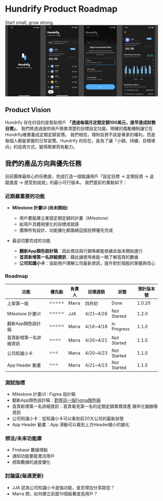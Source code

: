 # Hundrify Product Roadmap
Start small, grow strong.
![](../images/hundrify-app.png)

## Product Vision
Hundrify 存在的目的是幫助用戶 **「透過每個月定期定額100美元，提早達成財務目標」**。
我們將透過提供用戶簡單清楚的目標設定功能、明確的獎勵機制讓它在Hundrify確實養成定期定額習慣。
我們相信，理財投資不該是專家的權利，而是每個人都能掌握的日常習慣。Hundrify 的存在，是為了讓「小額、持續、目標導向」的投資方式，變得簡單而有動力。

## 我們的產品方向與優先任務
目前團隊最核心的任務是，完成打造一個能讓用戶「設定目標 → 定期投資 → 追蹤進度 → 感受到成就」的最小可行版本。
我們當前的重點如下：

### 近期最重要的功能
- **Milestone 計畫UI (尚未開始)**
  - 用戶要能建立某個定期定額的計畫（Milestone）
  - 給用戶具體視覺化的目標成就感
  - 團隊所有設計、功能優化都圍繞這個目標優先完成

- 最迫切要完成的功能
  - **翻新App顏色設計稿**：因此商店與行銷等都能依據此版本開始進行
  - **首頁新增第一名詳細資訊**：藉此讓使用者能一眼了解首頁的數據
  - **公司知識小卡**：協助用戶理解公司最新資訊，提升對於個股的掌握與信心

### Roadmap
|功能|優先級|負責人|目標週期|狀態|預計版本號|
|--|--|--|--|--|--|
|上架第一版|⭐⭐⭐⭐⭐|Marra|四月初|Done|1.0.20|
|Milestone 計畫UI|⭐⭐⭐⭐⭐|JJA|4/21~4/26|Not Started|1.2.0|
|翻新App顏色設計稿|⭐⭐⭐⭐⭐|Marra|4/16~4/18|In Progress|1.1.0|
|首頁新增第一名詳細資訊|⭐⭐⭐⭐|Marra|4/20~4/21|Not Started|1.1.0|
|公司知識小卡|⭐⭐⭐|Marra|4/20~4/23|Not Started|1.1.0|
|App Header 動畫|⭐⭐⭐|Marra|4/21~4/23|Not Started|1.1.0|

### 測試指標

- Milestone 計畫UI : Figma 設計稿
- 翻新App顏色設計稿：[對齊這一版Figma顏色稿](https://www.figma.com/design/5HtqUBwfmZeugD1lgn72nL/Hundrify?node-id=434-19719&p=f&t=XJNiTyoQDfieOisf-0)
- 首頁新增第一名詳細資訊：首頁看見第一名的定期定額累積資產 跟年化報酬等資訊
- 公司知識小卡：從知識小卡可以看到前20大公司的最新狀態
- App Header 動畫：App 滑動可以看到上方Header縮小的變化

### 想法/未來功能庫
- Firebase 數據埋點
- 通知功能要能激活用戶
- 撈取數據的速度優化

### 討論區(每週更新)
- JJA 認為公司知識小卡是強功能，是否增加分享路徑？
- Marra 問，如何建立前面10個黏著度高用戶？